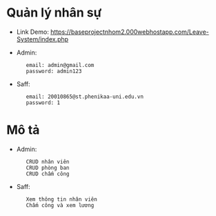 # Quản lý nhân sự
+ Link Demo: https://baseprojectnhom2.000webhostapp.com/Leave-System/index.php
+ Admin:
         

         email: admin@gmail.com
         password: admin123
+ Saff:
         

         email: 20010865@st.phenikaa-uni.edu.vn
         password: 1
     
# Mô tả 
+ Admin:
         

         CRUD nhân viên
         CRUD phòng ban
         CRUD chấm công
+ Saff:
         

         Xem thông tin nhân viên
         Chấm công và xem lương
         
         
         
